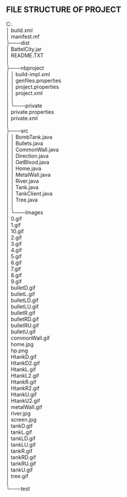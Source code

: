 ## FILE STRUCTURE OF PROJECT <br />

C:.<br />
│   build.xml<br />
│   manifest.mf<br />
├───dist<br />
│       BattelCity.jar<br />
│       README.TXT<br />
│<br />
├───nbproject<br />
│   │   build-impl.xml<br />
│   │   genfiles.properties<br />
│   │   project.properties<br />
│   │   project.xml<br />
│   │<br />
│   └───private<br />
│           private.properties<br />
│           private.xml<br />
│<br />
├───src<br />
│   │   BombTank.java<br />
│   │   Bullets.java<br />
│   │   CommonWall.java<br />
│   │   Direction.java<br />
│   │   GetBlood.java<br />
│   │   Home.java<br />
│   │   MetalWall.java<br />
│   │   River.java<br />
│   │   Tank.java<br />
│   │   TankClient.java<br />
│   │   Tree.java<br />
│   │<br />
│   └───Images<br />
│           0.gif<br />
│           1.gif<br />
│           10.gif<br />
│           2.gif<br />
│           3.gif<br />
│           4.gif<br />
│           5.gif<br />
│           6.gif<br />
│           7.gif<br />
│           8.gif<br />
│           9.gif<br />
│           bulletD.gif<br />
│           bulletL.gif<br />
│           bulletLD.gif<br />
│           bulletLU.gif<br />
│           bulletR.gif<br />
│           bulletRD.gif<br />
│           bulletRU.gif<br />
│           bulletU.gif<br />
│           commonWall.gif<br />
│           home.jpg<br />
│           hp.png<br />
│           HtankD.gif<br />
│           HtankD2.gif<br />
│           HtankL.gif<br />
│           HtankL2.gif<br />
│           HtankR.gif<br />
│           HtankR2.gif<br />
│           HtankU.gif<br />
│           HtankU2.gif<br />
│           metalWall.gif<br />
│           river.jpg<br />
│           screen.jpg<br />
│           tankD.gif<br />
│           tankL.gif<br />
│           tankLD.gif<br />
│           tankLU.gif<br />
│           tankR.gif<br />
│           tankRD.gif<br />
│           tankRU.gif<br />
│           tankU.gif<br />
│           tree.gif<br />
│<br />
└───test<br />
